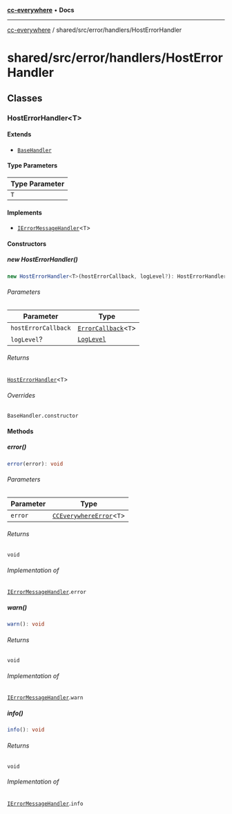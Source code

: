 [**cc-everywhere**](../../../../index.md) • **Docs**

***

[cc-everywhere](../../../../index.md) / shared/src/error/handlers/HostErrorHandler

# shared/src/error/handlers/HostErrorHandler

## Classes

### HostErrorHandler\<T\>

#### Extends

- [`BaseHandler`](BaseHandler.md#basehandler)

#### Type Parameters

| Type Parameter |
| ------ |
| `T` |

#### Implements

- [`IErrorMessageHandler`](../IErrorMessageHandler.md#ierrormessagehandlert)\<`T`\>

#### Constructors

##### new HostErrorHandler()

```ts
new HostErrorHandler<T>(hostErrorCallback, logLevel?): HostErrorHandler<T>
```

###### Parameters

| Parameter | Type |
| ------ | ------ |
| `hostErrorCallback` | [`ErrorCallback`](../CCEverywhereError.md#errorcallbackt)\<`T`\> |
| `logLevel`? | [`LogLevel`](../CCEverywhereError.md#loglevel) |

###### Returns

[`HostErrorHandler`](HostErrorHandler.md#hosterrorhandlert)\<`T`\>

###### Overrides

`BaseHandler.constructor`

#### Methods

##### error()

```ts
error(error): void
```

###### Parameters

| Parameter | Type |
| ------ | ------ |
| `error` | [`CCEverywhereError`](../CCEverywhereError.md#cceverywhereerrort)\<`T`\> |

###### Returns

`void`

###### Implementation of

[`IErrorMessageHandler`](../IErrorMessageHandler.md#ierrormessagehandlert).`error`

##### warn()

```ts
warn(): void
```

###### Returns

`void`

###### Implementation of

[`IErrorMessageHandler`](../IErrorMessageHandler.md#ierrormessagehandlert).`warn`

##### info()

```ts
info(): void
```

###### Returns

`void`

###### Implementation of

[`IErrorMessageHandler`](../IErrorMessageHandler.md#ierrormessagehandlert).`info`

